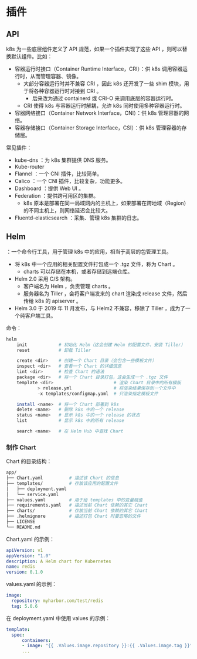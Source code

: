 # 插件

## API

k8s 为一些底层组件定义了 API 规范，如果一个插件实现了这些 API ，则可以替换默认组件。比如：
- 容器运行时接口（Container Runtime Interface，CRI）：供 k8s 调用容器运行时，从而管理容器、镜像。
  - 大部分容器运行时并不兼容 CRI ，因此 k8s 还开发了一些 shim 模块，用于将各种容器运行时对接到 CRI 。
    - 后来改为通过 containerd 或 CRI-O 来调用底层的容器运行时。
  - CRI 使得 k8s 与容器运行时解耦，允许 k8s 同时使用多种容器运行时。
- 容器网络接口（Container Network Interface，CNI）：供 k8s 管理容器的网络。
- 容器存储接口（Container Storage Interface，CSI）：供 k8s 管理容器的存储层。


常见插件：
- kube-dns ：为 k8s 集群提供 DNS 服务。
- Kube-router
- Flannel ：一个 CNI 插件，比较简单。
- Calico ：一个 CNI 插件，比较复杂，功能更多。
- Dashboard ：提供 Web UI 。
- Federation ：提供跨可用区的集群。
  - k8s 原本是部署在同一局域网内的主机上，如果部署在跨地域（Region）的不同主机上，则网络延迟会比较大。
- Fluentd-elasticsearch ：采集、管理 k8s 集群的日志。

<!-- 网络插件可能需要启用 iptables 、禁用 firewalld -->

## Helm

：一个命令行工具，用于管理 k8s 中的应用，相当于高层的包管理工具。
- 将 k8s 中一个应用的相关配置文件打包成一个 .tgz 文件，称为 Chart 。
  - charts 可以存储在本机，或者存储到远端仓库。
- Helm 2.0 采用 C/S 架构。
  - 客户端名为 Helm ，负责管理 charts 。
  - 服务器名为 Tiller ，会将客户端发来的 chart 渲染成 release 文件，然后传给 k8s 的 apiserver 。
- Helm 3.0 于 2019 年 11 月发布，与 Helm2 不兼容，移除了 Tiller ，成为了一个纯客户端工具。

命令：
```sh
helm
    init            # 初始化 Helm（这会创建 Helm 的配置文件、安装 Tiller）
    reset           # 卸载 Tiller

    create <dir>    # 创建一个 Chart 目录（会包含一些模板文件）
    inspect <dir>   # 查看一个 Chart 的详细信息
    lint <dir>      # 检查 Chart 的语法
    package <dir>   # 将一个 Chart 目录打包，这会生成一个 .tgz 文件
    template <dir>                       # 渲染 Chart 目录中的所有模板
            > release.yml                # 将渲染结果保存到一个文件中
            -x templates/configmap.yaml  # 只渲染指定模板文件

    install <name>  # 将一个 Chart 部署到 k8s
    delete <name>   # 删除 k8s 中的一个 release
    status <name>   # 显示 k8s 中的一个 release 的状态
    list            # 显示 k8s 中的所有 release

    search <name>   # 在 Helm Hub 中查找 Chart
```

### 制作 Chart

Chart 的目录结构：
```sh
app/
├── Chart.yaml          # 描述该 Chart 的信息
├── templates/          # 存放该应用的配置文件
│   ├── deployment.yaml
│   └── service.yaml
├── values.yaml         # 用于给 templates 中的变量赋值
├── requirements.yaml   # 描述当前 Chart 依赖的其它 Chart
├── charts/             # 存放当前 Chart 依赖的其它 Chart
├── .helmignore         # 描述打包 Chart 时要忽略的文件
├── LICENSE
└── README.md
```

Chart.yaml 的示例：
```yaml
apiVersion: v1
appVersion: "1.0"
description: A Helm chart for Kubernetes
name: redis
version: 0.1.0
```

values.yaml 的示例：
```yaml
image:
  repository: myharbor.com/test/redis
  tag: 5.0.6
```

在 deployment.yaml 中使用 values 的示例：
```yaml
template:
  spec:
      containers:
      - image: "{{ .Values.image.repository }}:{{ .Values.image.tag }}"
      ...
```
